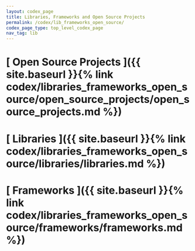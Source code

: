 ```yaml
---
layout: codex_page
title: Libraries, Frameworks and Open Source Projects
permalink: /codex/lib_frameworks_open_source/
codex_page_type: top_level_codex_page
nav_tag: lib
---
```


# [ Open Source Projects ]({{ site.baseurl }}{% link codex/libraries_frameworks_open_source/open_source_projects/open_source_projects.md %})

# [ Libraries ]({{ site.baseurl }}{% link codex/libraries_frameworks_open_source/libraries/libraries.md %})

# [ Frameworks ]({{ site.baseurl }}{% link codex/libraries_frameworks_open_source/frameworks/frameworks.md %})